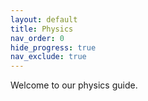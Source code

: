 ```yaml
---
layout: default
title: Physics
nav_order: 0
hide_progress: true
nav_exclude: true
---
```

Welcome to our physics guide.